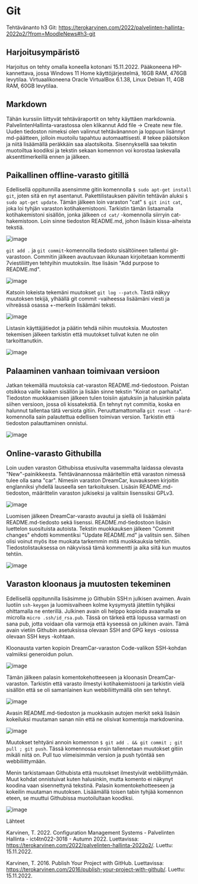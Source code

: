# Git

Tehtävänanto h3 Git: https://terokarvinen.com/2022/palvelinten-hallinta-2022p2/?from=MoodleNews#h3-git

## Harjoitusympäristö

Harjoitus on tehty omalla koneella kotonani 15.11.2022. Pääkoneena HP-kannettava, jossa Windows 11 Home käyttöjärjestelmä, 16GB RAM, 476GB levytilaa. Virtuaalikoneena Oracle VirtualBox 6.1.38, Linux Debian 11, 4GB RAM, 60GB levytilaa.

## Markdown

Tähän kurssiin liittyvät tehtäväraportit on tehty käyttäen markdownia. PalvelintenHallinta-varastossa olen klikannut Add file -> Create new file. Uuden tiedoston nimeksi
olen valinnut tehtävänannon ja loppuun lisännyt md-päätteen, jolloin muotoilu tapahtuu automaattisesti. # tekee pääotsikon ja niitä lisäämällä peräkkäin saa alaotsikoita. 
Sisennyksellä saa tekstin muotoiltua koodiksi ja tekstin sekaan komennon voi korostaa laskevalla aksenttimerkeillä ennen ja jälkeen.

## Paikallinen offline-varasto gitillä

Edellisellä oppitunnilla asensimme gitin komennolla `$ sudo apt-get install git`, joten sitä en nyt asentanut. Pakettilistauksen päivitin tehtävän aluksi 
`$ sudo apt-get update`. Tämän jälkeen loin varaston "cat" `$ git init cat`, joka loi tyhjän varaston kotihakemistooni.
Tarkistin tämän listaamalla kotihakemistoni sisällön, jonka jälkeen `cd cat/` -komennolla siirryin cat-hakemistoon.
Loin sinne tiedoston README.md, johon lisäsin kissa-aiheista tekstiä.

![image](https://user-images.githubusercontent.com/113497086/201858518-1a620954-f266-44f6-ba38-e585b30ed5ff.png)

`git add .` ja `git commit`-komennoilla tiedosto sisältöineen tallentui git-varastoon. Commitin jälkeen avautuvaan ikkunaan kirjoitetaan kommentti
7viestiliittyen tehtyihin muutoksiin. Itse lisäsin "Add purpose to README.md".

![image](https://user-images.githubusercontent.com/113497086/201859186-c867c1d9-da14-4d0a-ab9c-ffb9965f9d4b.png)

Katsoin lokeista tekemäni muutokset `git log --patch`. Tästä näkyy muutoksen tekijä, ylhäällä git commit -vaiheessa lisäämäni
viesti ja vihreässä osassa +-merkein lisäämäni teksti.

![image](https://user-images.githubusercontent.com/113497086/201861947-08e78d5d-f518-4a3d-94a6-d74ccf88ff76.png)

Listasin käyttäjätiedot ja päätin tehdä niihin muutoksia. Muutosten tekemisen jälkeen tarkistin että muutokset
tulivat kuten ne olin tarkoittanutkin. 

![image](https://user-images.githubusercontent.com/113497086/201861594-362e0527-01d0-46b1-b1ca-1bc412d1962a.png)

## Palaaminen vanhaan toimivaan versioon

Jatkan tekemällä muutoksia cat-varaston README.md-tiedostoon. Poistan otsikkoa vaille kaiken sisällön ja lisään sinne tekstin "Koirat on parhaita". Tiedoston muokkaamisen
jälkeen tulen toisiin ajatuksiin ja halusinkin palata siihen versioon, jossa oli kissatekstiä. En tehnyt nyt commitia, koska en halunnut tallentaa tätä versiota gitiin.
Peruuttamattomalla `git reset --hard`-komennolla sain palautettua edellisen toimivan version. Tarkistin että tiedoston palauttaminen onnistui.

![image](https://user-images.githubusercontent.com/113497086/201864236-107537fc-1d9b-441f-9228-ca9c5e0ff624.png)

## Online-varasto Githubilla

Loin uuden varaston Githubissa etusivulta vasemmalta laidassa olevasta "New"-painikkeesta. Tehtävänannossa määriteltiin että varaston nimessä tulee olla sana "car". Nimesin varaston DreamCar, kuvaukseen kirjoitin englanniksi yhdellä lauseella sen tarkoituksen. Lisäsin README.md-tiedoston, määrittelin varaston julkiseksi ja valitsin lisenssiksi GPLv3. 

![image](https://user-images.githubusercontent.com/113497086/201873873-ec0bad24-ace7-4cf0-8ed8-32f11038c8ba.png)

Luomisen jälkeen DreamCar-varasto avautui ja siellä oli lisäämäni README.md-tiedosto sekä lisenssi. README.md-tiedostoon lisäsin luettelon suosituista autoista.
Tekstin muokkauksen jälkeen "Commit changes" ehdotti kommentiksi "Update README.md" ja valitsin sen. Siihen olisi voinut myös itse muokata tarkemmin mitä muokkauksia tehtiin. Tiedostolistauksessa on näkyvissä tämä kommentti ja aika siitä kun muutos tehtiin.

![image](https://user-images.githubusercontent.com/113497086/201876561-ba481649-790c-44a9-ad87-aa46b1b1a8e3.png)

## Varaston kloonaus ja muutosten tekeminen

Edellisellä oppitunnilla lisäsimme jo Githubiin SSH:n julkisen avaimen. Avain luotiin `ssh-keygen` ja luomisvaiheen kolme kysymystä jätettiin tyhjäksi ohittamalla ne enterillä. Julkinen avain oli helppo kopioida avaamalla se microlla `micro .ssh/id_rsa.pub`. Tässä on tärkeä että lopussa varmasti on sana pub, jotta voidaan olla varmoja että kyseessä on julkinen avain. Tämä avain vietiin Githubin asetuksissa olevaan SSH and GPG keys -osiossa olevaan SSH keys -kohtaan.

Kloonausta varten kopioin DreamCar-varaston Code-valikon SSH-kohdan valmiiksi generoidun polun. 

![image](https://user-images.githubusercontent.com/113497086/201882316-2cb6de23-67fd-4a18-a9cf-2f1920091d7c.png)

Tämän jälkeen palasin komentokehotteeseen ja kloonasin DreamCar-varaston. Tarkistin että varasto ilmestyi kotihakemistooni ja tarkistin vielä sisällön että se oli samanlainen kun webbiliittymällä olin sen tehnyt. 

![image](https://user-images.githubusercontent.com/113497086/201883481-cb3945ed-ab91-4294-a3ac-1b7e8be929c6.png)

Avasin README.md-tiedoston ja muokkasin autojen merkit sekä lisäsin kokeiluksi muutaman sanan niin että ne olisivat komentoja markdownina. 

![image](https://user-images.githubusercontent.com/113497086/201884885-a34e406c-730a-4055-9918-b3fa67574961.png)

Muutokset tehtyäni annoin komennon `$ git add . && git commit ; git pull ; git push`. Tässä komennossa ensin tallennetaan muutokset gitiin mikäli niitä on. Pull tuo viimeisimmän version ja push työntää sen webbiliittymään. 

Menin tarkistamaan Githubista että muutokset ilmestyivät webbiliittymään. Muut kohdat onnistuivat kuten halusinkin, mutta komento ei näkynyt koodina vaan sisennettynä tekstinä. Palasin komentokehotteeseen ja kokeilin muutaman muutoksen. Lisäämällä toisen tabin tyhjää komennon eteen, se muuttui Githubissa muotoilultaan koodiksi.  

![image](https://user-images.githubusercontent.com/113497086/201888550-80e1202a-faea-4121-9e70-f77ec0fe4323.png)

Lähteet

Karvinen, T. 2022. Configuration Management Systems - Palvelinten Hallinta - ict4tn022-3018 - Autumn 2022. Luettavissa: https://terokarvinen.com/2022/palvelinten-hallinta-2022p2/. Luettu: 15.11.2022.

Karvinen, T. 2016.  Publish Your Project with GitHub. Luettavissa: https://terokarvinen.com/2016/publish-your-project-with-github/. Luettu: 15.11.2022.
